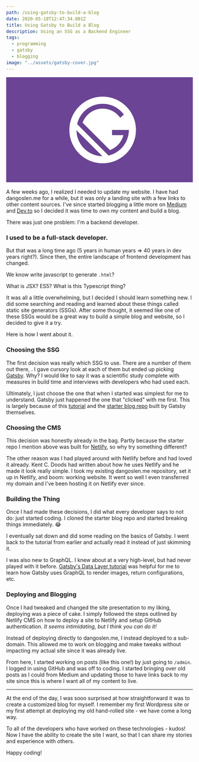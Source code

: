 ```yaml
---
path: /using-gatsby-to-build-a-blog
date: 2020-05-18T12:47:34.001Z
title: Using Gatsby to Build a Blog
description: Using an SSG as a Backend Engineer
tags:
  - programming
  - gatsby
  - blogging
image: "../assets/gatsby-cover.jpg"
---
```

![Gatsby Logo](../assets/gatsby-cover.jpg)

A few weeks ago, I realized I needed to update my website. I have had dangoslen.me for a while, but it was only a landing site with a few links to other content sources. I've since started blogging a little more on [Medium](https://medium.com/@dangoslen) and [Dev.to](https://dev.to/dangoslen) so I decided it was time to own my content and build a blog.

There was just one problem: I'm a backend developer. 

### I used to be a full-stack developer. 
But that was a long time ago (5 years in human years => 40 years in dev years right?). Since then, the entire landscape of frontend development has changed. 

We know write javascript to generate `.html`?

What is JSX? ES5? What is this Typescript thing?

It was all a little overwhelming, but I decided I should learn something new. I did some searching and reading and learned about these things called static site generators (SSGs). After some thought, it seemed like one of these SSGs would be a great way to build a simple blog and website, so I decided to give it a try.

Here is how I went about it.

### Choosing the SSG
The first decision was really which SSG to use. There are a number of them out there,  . I gave cursory look at each of them but ended up picking [Gatsby](https://www.gatsbyjs.org/). Why? I would like to say it was a scientific study complete with measures in build time and interviews with developers who had used each.

Ultimately, I just choose the one that when I started was simplest for me to understand. Gatsby just happened the one that "clicked" with me first. This is largely because of this [tutorial](https://daveceddia.com/start-blog-gatsby-netlify/) and the [starter blog repo](https://github.com/gatsbyjs/gatsby-starter-blog) built by Gatsby themselves.

### Choosing the CMS
This decision was honestly already in the bag. Partly because the starter repo I mention above was built for [Netlify](https://www.netlify.com), so why try something different?

The other reason was I had played around with Netlify before and had loved it already. Kent C. Doods had written about how he uses Netlify and he made it look really simple. I took my existing dangoslen.me repository, set it up in Netlify, and boom: working website. It went so well I even transferred my domain and I've been hosting it on Netlify ever since.

### Building the Thing
Once I had made these decisions, I did what every developer says to not do: just started coding. I cloned the starter blog repo and started breaking things immediately. 😂

I eventually sat down and did some reading on the basics of Gatsby. I went back to the tutorial from earlier and actually read it instead of just skimming it.

I was also new to GraphQL. I knew about at a very high-level, but had never played with it before. [Gatsby's Data Layer tutorial](https://www.gatsbyjs.org/tutorial/part-five/#introducing-graphiql) was helpful for me to learn how Gatsby uses GraphQL to render images, return configurations, etc. 

### Deploying and Blogging
Once I had tweaked and changed the site presentation to my liking, deploying was a piece of cake. I simply followed the steps outlined by Netlify CMS on how to deploy a site to Netlify and setup GitHub authentication. _It seems intimidating, but I think you can do it!_

Instead of deploying directly to dangoslen.me, I instead deployed to a sub-domain. This allowed me to work on blogging and make tweaks without impacting my actual site since it was already live.

From here, I started working on posts (like this one!) by just going to `/admin`. I logged in using GitHub and was off to coding. I started bringing over old posts as I could from Medium and updating those to have links back to my site since this is where I want all of my content to live. 

---

At the end of the day, I was sooo surprised at how straightforward it was to create a customized blog for myself. I remember my first Wordpress site or my first attempt at deploying my old hand-rolled site - we have come a long way. 

To all of the developers who have worked on these technologies - kudos! Now I have the ability to create the site I want, so that I can share my stories and experience with others.

Happy coding!



